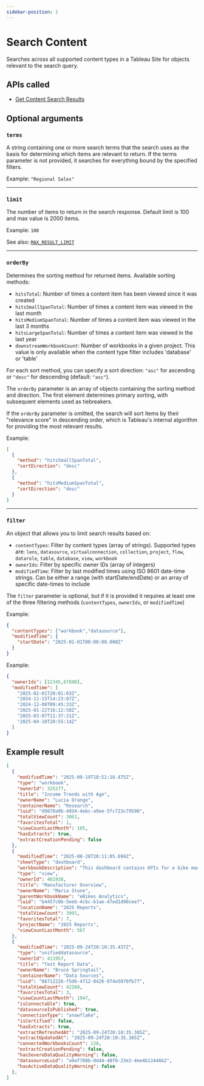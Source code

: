 ```yaml
---
sidebar-position: 1
---
```


# Search Content

Searches across all supported content types in a Tableau Site for objects relevant to the search query.

## APIs called

- [Get Content Search Results](https://help.tableau.com/current/api/rest_api/en-us/REST/TAG/index.html#tag/Content-Exploration-Methods/operation/ContentExplorationService_getSearch)

## Optional arguments

### `terms`

A string containing one or more search terms that the search uses as the basis for determining which items are relevant to return. If the terms parameter is not provided, it searches for everything bound by the specified filters.

Example: `"Regional Sales"`

<hr />

### `limit`

The number of items to return in the search response. Default limit is 100 and max value is 2000 items.

Example: `100`

See also: [`MAX_RESULT_LIMIT`](../../configuration/mcp-config/optional.md#max_result_limit)

<hr />

### `orderBy`

Determines the sorting method for returned items. Available sorting methods:

- `hitsTotal`: Number of times a content item has been viewed since it was created
- `hitsSmallSpanTotal`: Number of times a content item was viewed in the last month
- `hitsMediumSpanTotal`: Number of times a content item was viewed in the last 3 months
- `hitsLargeSpanTotal`: Number of times a content item was viewed in the last year
- `downstreamWorkbookCount`: Number of workbooks in a given project. This value is only available when the content type filter includes 'database' or 'table'

For each sort method, you can specify a sort direction: `"asc"` for ascending or `"desc"` for descending (default: `"asc"`).

The `orderBy` parameter is an array of objects containing the sorting method and direction. The first element determines primary sorting, with subsequent elements used as tiebreakers.

If the `orderBy` parameter is omitted, the search will sort items by their "relevance score" in descending order, which is Tableau's internal algorithm for providing the most relevant results.

Example:

```json
[
  {
    "method": "hitsSmallSpanTotal",
    "sortDirection": "desc"
  },
  {
    "method": "hitsMediumSpanTotal",
    "sortDirection": "desc"
  }
]
```

<hr />

### `filter`

An object that allows you to limit search results based on:
- `contentTypes`: Filter by content types (array of strings). Supported types are: `lens`, `datasource`, `virtualconnection`, `collection`, `project`, `flow`, `datarole`, `table`, `database`, `view`, `workbook`
- `ownerIds`: Filter by specific owner IDs (array of integers)
- `modifiedTime`: Filter by last modified times using ISO 8601 date-time strings. Can be either a range (with startDate/endDate) or an array of specific date-times to include

The `filter` parameter is optional, but if it is provided it requires at least one of the three filtering methods (`contentTypes`, `ownerIds`, or `modifiedTime`)

Example:

```json
{
  "contentTypes": ["workbook","datasource"],
  "modifiedTime": {
    "startDate": "2025-01-01T00:00:00.000Z"
  }
}
```

Example:

```json
{
  "ownerIds": [12345,67890],
  "modifiedTime": [
    "2025-02-01T20:01:03Z",
    "2024-11-15T14:23:07Z",
    "2024-12-08T09:45:33Z",
    "2025-01-22T16:12:58Z",
    "2025-03-07T11:37:21Z",
    "2025-04-18T20:55:14Z"
  ]
}
```

## Example result

```json
[
  {
    "modifiedTime": "2025-09-19T18:52:18.475Z",
    "type": "workbook",
    "ownerId": 325277,
    "title": "Income Trends with Age",
    "ownerName": "Lucia Orange",
    "containerName": "Research",
    "luid": "d9870a9b-4934-4ebc-a9ee-5fc723c79590",
    "totalViewCount": 3061,
    "favoritesTotal": 1,
    "viewCountLastMonth": 105,
    "hasExtracts": true,
    "extractCreationPending": false
  },
  {
    "modifiedTime": "2025-08-28T20:11:05.699Z",
    "sheetType": "dashboard",
    "workbookDescription": "This dashboard contains KPIs for e bike manufactures within our network.",
    "type": "view",
    "ownerId": 461938,
    "title": "Manufacturer Overview",
    "ownerName": "Maria Stone",
    "parentWorkbookName": "eBikes Analytics",
    "luid": "b4457c0b-5eeb-4cbc-b1ae-47ed1d90cee7",
    "locationName": "2025 Reports",
    "totalViewCount": 3991,
    "favoritesTotal": 7,
    "projectName": "2025 Reports",
    "viewCountLastMonth": 567
  },
  {
    "modifiedTime": "2025-09-24T20:10:35.437Z",
    "type": "unifieddatasource",
    "ownerId": 411957,
    "title": "Test Report Data",
    "ownerName": "Bruce Springtail",
    "containerName": "Data Sources",
    "luid": "86712226-f5d6-4712-8426-074e5070fb77",
    "totalViewCount": 42260,
    "favoritesTotal": 3,
    "viewCountLastMonth": 1947,
    "isConnectable": true,
    "datasourceIsPublished": true,
    "connectionType": "snowflake",
    "isCertified": false,
    "hasExtracts": true,
    "extractRefreshedAt": "2025-09-24T20:10:35.385Z",
    "extractUpdatedAt": "2025-09-24T20:10:35.385Z",
    "connectedWorkbooksCount": 228,
    "extractCreationPending": false,
    "hasSevereDataQualityWarning": false,
    "datasourceLuid": "a9af708b-0d44-48f8-23e2-4ee4b12446b2",
    "hasActiveDataQualityWarning": false
  },
]
```